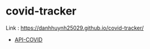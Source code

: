 # covid-tracker
Link : https://danhhuynh25029.github.io/covid-tracker/
* [API-COVID][1]

[1]:https://api.covid19api.com/summary
